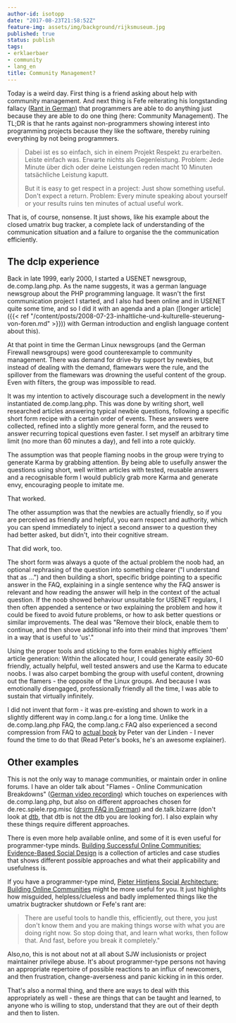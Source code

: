 ```yaml
---
author-id: isotopp
date: "2017-08-23T21:58:52Z"
feature-img: assets/img/background/rijksmuseum.jpg
published: true
status: publish
tags:
- erklaerbaer
- community
- lang_en
title: Community Management?
---
```

Today is a weird day. First thing is a friend asking about help with
community management. And next thing is Fefe reiterating his longstanding
fallacy ([Rant in German](https://blog.fefe.de/?ts=a7634dce)) that
programmers are able to do anything just because they are able to do one
thing (here: Community Management). The TL;DR is that he rants against
non-programmers showing interest into programming projects because they
like the software, thereby ruining everything by not being programmers.

> Dabei ist es so einfach, sich in einem Projekt Respekt zu erarbeiten.
> Leiste einfach was. Erwarte nichts als Gegenleistung. Problem: Jede Minute
> über dich oder deine Leistungen reden macht 10 Minuten tatsächliche
> Leistung kaputt. 
>
> But it is easy to get respect in a project: Just show
> something useful. Don't expect a return. Problem: Every minute speaking
> about yourself or your results ruins ten minutes of actual useful work.

That is, of course, nonsense. It just shows, like his example about the
closed umatrix bug tracker, a complete lack of understanding of the
communication situation and a failure to organise the the communication
efficiently.

## The dclp experience

Back in late 1999, early 2000, I started a USENET newsgroup,
de.comp.lang.php. As the name suggests, it was a german language newsgroup
about the PHP programming language. It wasn't the first communication
project I started, and I also had been online and in USENET quite some time,
and so I did it with an agenda and a plan
([longer article]({{< ref "/content/posts/2008-07-23-inhaltliche-und-kulturelle-steuerung-von-foren.md" >}}))
with German introduction and english language content about this). 

At that point in time the German Linux newsgroups (and the German Firewall
newsgroups) were good counterexample to community management. There was
demand for drive-by support by newbies, but instead of dealing with the
demand, flamewars were the rule, and the spillover from the flamewars was
drowning the useful content of the group. Even with filters, the group was
impossible to read.

It was my intention to actively discourage such a development in the newly
instantiated de.comp.lang.php. This was done by writing short, well
researched articles answering typical newbie questions, following a specific
short form recipe with a certain order of events. These answers were
collected, refined into a slightly more general form, and the reused to
answer recurring topical questions even faster. I set myself an arbitrary
time limit (no more than 60 minutes a day), and fell into a rote quickly.

The assumption was that people flaming noobs in the group were trying to
generate Karma by grabbing attention. By being able to usefully answer the
questions using short, well written articles with tested, reusable answers
and a recognisable form I would publicly grab more Karma and generate envy,
encouraging people to imitate me.

That worked.

The other assumption was that the newbies are actually friendly, so if you
are perceived as friendly and helpful, you earn respect and authority, which
you can spend immediately to inject a second answer to a question they had
better asked, but didn't, into their cognitive stream.

That did work, too.

The short form was always a quote of the actual problem the noob had, an
optional rephrasing of the question into something clearer ("I understand
that as ...") and then building a short, specific bridge pointing to a
specific answer in the FAQ, explaining in a single sentence why the FAQ
answer is relevant and how reading the answer will help in the context of
the actual question. If the noob showed behaviour unsuitable for USENET
regulars, I then often appended a sentence or two explaining the problem and
how it could be fixed to avoid future problems, or how to ask better
questions or similar improvements. The deal was "Remove their block, enable
them to continue, and then shove additional info into their mind that
improves 'them' in a way that is useful to 'us'." 

Using the proper tools and sticking to the form enables highly efficient
article generation: Within the allocated hour, I could generate easily 30-60
friendly, actually helpful, well tested answers and use the Karma to educate
noobs. I was also carpet bombing the group with useful content, drowning out
the flamers - the opposite of the Linux groups. And because I was
emotionally disengaged, professionally friendly all the time, I was able to
sustain that virtually infinitely. 

I did not invent that form - it was pre-existing and shown to work in a
slightly different way in comp.lang.c for a long time. Unlike the
de.comp.lang.php FAQ, the comp.lang.c FAQ also experienced a second
compression from FAQ to 
[actual book](https://www.amazon.de/Expert-C-Programming-Deep-Secrets-ebook/dp/B00E0LASCU)
by Peter van der Linden - I never found the time to do that (Read Peter's
books, he's an awesome explainer).

## Other examples

This is not the only way to manage communities, or maintain order in online
forums. I have an older talk about "Flames - Online Communication
Breakdowns" 
([German video recording](https://www.youtube.com/watch?v=FXD3vk9M7SQ)) 
which touches on experiences with de.comp.lang.php, but also on different
approaches chosen for de.rec.spiele.rpg.misc 
([drsrm FAQ in German](http://www.azundris.com/output/rp/drsrm/faq/)) and de.talk.bizarre
(don't look at [dtb](http://faqs.cs.uu.nl/na-dir/de/talk-bizarre/faq.html),
that dtb is not the dtb you are looking for). I also explain why these
things require different approaches.

There is even more help available online, and some of it is even useful for
programmer-type minds. 
[Building Successful Online Communities: Evidence-Based Social Design](https://www.amazon.de/Building-Successful-Online-Communities-Evidence-Based-ebook/dp/B007RPF10U)
is a collection of articles and case studies that shows different possible
approaches and what their applicability and usefulness is. 

If you have a programmer-type mind, 
[Pieter Hintjens Social Architecture: Building Online Communities](https://www.amazon.de/Social-Architecture-Building-line-Communities-ebook/dp/B01F8I7Z7E)
might be more useful for you. It just highlights how misguided,
helpless/clueless and badly implemented things like the umatrix bugtracker
shutdown or Fefe's rant are: 

> There are useful tools to handle this, efficiently, out there, you just
> don't know them and you are making things worse with what you are doing
> right now. So stop doing that, and learn what works, then follow that. And
> fast, before you break it completely."

Also,no, this is not about not at all about SJW inclusionists or project
maintainer privilege abuse. It's about programmer-type persons not having an
appropriate repertoire of possible reactions to an influx of newcomers, and
then frustration, change-averseness and panic kicking in in this order.

That's also a normal thing, and there are ways to deal with this
appropriately as well - these are things that can be taught and learned, to
anyone who is willing to stop, understand that they are out of their depth
and then to listen.
